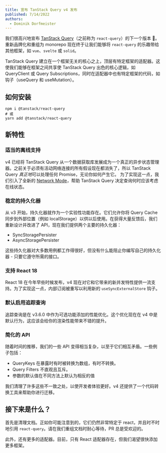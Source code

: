 ```yaml
---
title: 宣布 TanStack Query v4 发布
published: 7/14/2022
authors:
  - Dominik Dorfmeister
---
```


我们很高兴地宣布 [TanStack Query](/query/v4)（之前称为 `react-query`）的下一个版本 🎉。
重新品牌化和重组为 monorepo 现在终于让我们能够将 `react-query` 的乐趣带给其他框架，如 `vue`、`svelte` 或 `solid`。

TanStack Query 建立在一个框架无关的核心之上，顶层有特定框架的适配器。这使我们能够在框架之间共享使 TanStack Query 出色的核心逻辑，如 QueryClient 或 Query Subscriptions，同时在适配器中也有特定框架的代码，如钩子（useQuery 和 useMutation）。

## 如何安装

```
npm i @tanstack/react-query
# 或
yarn add @tanstack/react-query
```

## 新特性

### 适当的离线支持

v4 已经将 TanStack Query 从一个数据获取库发展成为一个真正的异步状态管理器。之前关于必须有活动网络连接的所有假设现在都消失了，所以 TanStack Query *真正地*可以处理任何 Promise，无论你如何产生它。
为了实现这一点，我们引入了全新的 [Network Mode](/query/v4/docs/guides/network-mode)，帮助 TanStack Query 决定查询何时应该考虑在线状态。

### 稳定的持久化器

从 v3 开始，持久化器就作为一个实验性功能存在。它们允许你将 Query Cache 同步到外部位置（例如 localStorage）以供以后使用。在获得大量反馈后，我们重新设计并改进了 API，现在我们提供两个主要的持久化器：

- SyncStoragePersister
- AsyncStoragePersister

这些持久化器对大多数用例都工作得很好，但没有什么能阻止你编写自己的持久化器 - 只要它遵守所需的接口。

### 支持 React 18

React 18 在今年早些时候发布，v4 现在对它和它带来的新并发特性提供一流支持。为了实现这一点，内部订阅被重写以利用新的 `useSyncExternalStore` 钩子。

### 默认启用追踪查询

追踪查询是在 v3.6.0 中作为可选功能添加的性能优化。这个优化现在在 v4 中是默认行为，这应该会给你的渲染性能带来不错的提升。

### 简化的 API

随着时间的推移，我们的一些 API 变得相当复杂，以至于它们相互矛盾。一些例子包括：

- QueryKeys 在暴露时有时被转换为数组，有时不转换。
- Query Filters 不直观且互斥。
- 参数的默认值在不同方法上默认为相反的值

我们清理了许多这些不一致之处，以使开发者体验更好。v4 还提供了一个代码转换工具来帮助你进行迁移。

## 接下来是什么？

首先是清理文档。正如你可能注意到的，它们仍然非常特定于 react，并且时不时地引用 `react-query`。请在我们重组文档时耐心等待，PR 总是受欢迎的。

此外，还有更多的适配器。目前，只有 React 适配器存在，但我们渴望很快添加更多框架。
